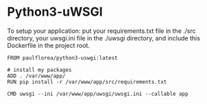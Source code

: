 # Python3-uWSGI

To setup your application: put your requirements.txt file in the ./src directory, your uwsgi.ini file in the ./uwsgi directory, and include this Dockerfile in the project root.


```
FROM paulflorea/python3-uswgi:latest

# install my packages
ADD . /var/www/app/
RUN pip install -r /var/www/app/src/requirements.txt

CMD uwsgi --ini /var/www/app/uwsgi/uwsgi.ini --callable app
```

